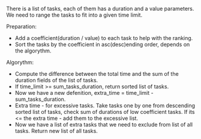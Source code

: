 There is a list of tasks, each of them has a duration and a value parameters.
We need to range the tasks to fit into a given time limit.

Preparation:
- Add a coefficient(duration / value) to each task to help with the ranking.
- Sort the tasks by the coefficient in asc(desc)ending order, depends on the algorythm.

Algorythm:
- Compute the difference between the total time and the sum of the duration fields of the list of tasks. 
- If time_limit >= sum_tasks_duration, return sorted list of tasks.
- Now we have a new defenition, extra_time = time_limit - sum_tasks_duration.
- Extra time - for excessive tasks. 
Take tasks one by one from descending sorted list of tasks, check sum of durations of low coefficient tasks. If its <= the extra time - add them to the excessive list.
- Now we have a list of extra tasks that we need to exclude from list of all tasks. Return new list of all tasks.
